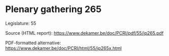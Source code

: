 # Plenary gathering 265

Legislature: 55

Source (HTML report): https://www.dekamer.be/doc/PCRI/pdf/55/ip265.pdf

PDF-formatted alternative: https://www.dekamer.be/doc/PCRI/html/55/ip265x.html

